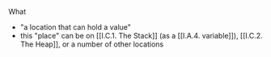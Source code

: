 What
- "a location that can hold a value"
- this "place" can be on [[I.C.1. The Stack]] (as a [[I.A.4. variable]]), [[I.C.2. The Heap]], or a number of other locations
